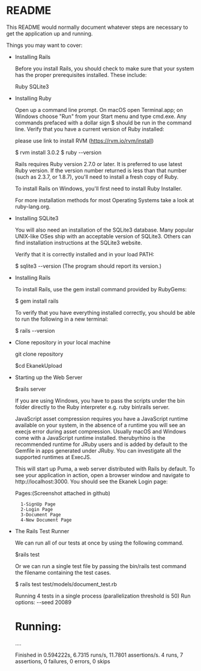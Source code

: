 # README

This README would normally document whatever steps are necessary to get the
application up and running.

Things you may want to cover:

* Installing Rails

    Before you install Rails, you should check to make sure that your system has the proper prerequisites installed. These include:

    Ruby
    SQLite3

* Installing Ruby

    Open up a command line prompt. On macOS open Terminal.app; on Windows choose "Run" from your Start menu and type cmd.exe. Any commands prefaced with     a dollar sign $ should be run in the command line. Verify that you have a current version of Ruby installed:

    please use link to install RVM (https://rvm.io/rvm/install)

    $ rvm install 3.0.2
    $ ruby --version

    Rails requires Ruby version 2.7.0 or later. It is preferred to use latest Ruby version. If the version number returned is less than that number (such     as 2.3.7, or 1.8.7), you'll need to install a fresh copy of Ruby.

    To install Rails on Windows, you'll first need to install Ruby Installer.

    For more installation methods for most Operating Systems take a look at ruby-lang.org.

* Installing SQLite3

    You will also need an installation of the SQLite3 database. Many popular UNIX-like OSes ship with an acceptable version of SQLite3. Others can find     installation instructions at the SQLite3 website.

    Verify that it is correctly installed and in your load PATH:

    $ sqlite3 --version (The program should report its version.)

* Installing Rails

    To install Rails, use the gem install command provided by RubyGems:

    $ gem install rails

    To verify that you have everything installed correctly, you should be able to run the following in a new terminal:

    $ rails --version

* Clone repository in your local machine

    git clone repository

    $cd EkanekUpload

* Starting up the Web Server

    $rails server

    If you are using Windows, you have to pass the scripts under the bin folder directly to the Ruby interpreter e.g. ruby bin\rails server.

    JavaScript asset compression requires you have a JavaScript runtime available on your system, in the absence of a runtime you will see an execjs error during asset compression. Usually macOS and Windows come with a JavaScript runtime installed. therubyrhino is the recommended runtime for JRuby users and is added by default to the Gemfile in apps generated under JRuby. You can investigate all the supported runtimes at ExecJS.

    This will start up Puma, a web server distributed with Rails by default. To see your application in action, open a browser window and navigate to http://localhost:3000. You should see the Ekanek Login page:

    Pages:(Screenshot attached in github)

        1-SignUp Page
        2-Login Page
        3-Document Page
        4-New Document Page


* The Rails Test Runner

    We can run all of our tests at once by using the following command.

    $rails test

    Or we can run a single test file by passing the bin/rails test command the filename containing the test cases.

    $ rails test test/models/document_test.rb

    Running 4 tests in a single process (parallelization threshold is 50)
    Run options: --seed 20089

    # Running:

    ....

    Finished in 0.594222s, 6.7315 runs/s, 11.7801 assertions/s.
    4 runs, 7 assertions, 0 failures, 0 errors, 0 skips
